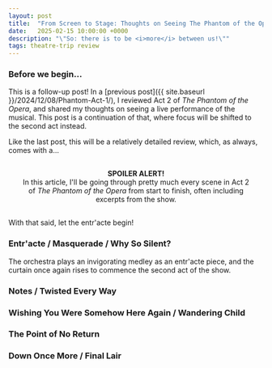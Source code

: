 ```yaml
---
layout: post
title:  "From Screen to Stage: Thoughts on Seeing The Phantom of the Opera Live at the West End (Act 2)"
date:   2025-02-15 10:00:00 +0000
description: "\"So: there is to be <i>more</i> between us!\""
tags: theatre-trip review
---
```


### Before we begin...

This is a follow-up post! In a [previous post]({{ site.baseurl }}/2024/12/08/Phantom-Act-1/), I reviewed Act 2 of _The Phantom of the Opera_, and shared my thoughts on seeing a live performance of the musical. This post is a continuation of that, where focus will be shifted to the second act instead.

Like the last post, this will be a relatively detailed review, which, as always, comes with a...

<div style="text-align: center; border: 3px solid var(--theme-color); border-radius: 5px; background: var(--theme-color-light); padding: 15px; margin: 10px;">
<b>SPOILER ALERT!</b>
<br>
In this article, I'll be going through pretty much every scene in Act 2 of <i>The Phantom of the Opera</i> from start to finish, often including excerpts from the show.
</div>

With that said, let the entr'acte begin!


### Entr'acte / Masquerade / Why So Silent?

The orchestra plays an invigorating medley as an entr'acte piece, and the curtain once again rises to commence the second act of the show.



### Notes / Twisted Every Way




### Wishing You Were Somehow Here Again / Wandering Child




### The Point of No Return


### Down Once More / Final Lair